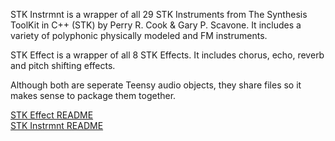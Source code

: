 
STK Instrmnt is a wrapper of all 29 STK Instruments from The Synthesis ToolKit in C++ (STK) by Perry R. Cook & Gary P. Scavone. It includes a variety of polyphonic physically modeled and FM instruments. 

STK Effect is a wrapper of all 8 STK Effects. It includes chorus, echo, reverb and pitch shifting effects.

Although both are seperate Teensy audio objects, they share files so it makes sense to package them together. 

[STK Effect README](README-STKEffect.md)<br>
[STK Instrmnt README](README-STKInstrmnt.md)






